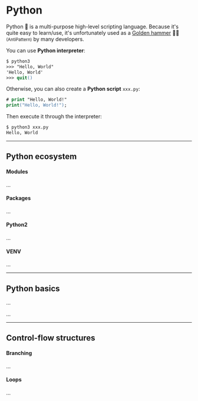 # Python

<div class="row row-cols-md-2"><div>

Python 🐍 is a multi-purpose high-level scripting language. Because it's quite easy to learn/use, it's unfortunately used as a [Golden hammer](https://sourcemaking.com/antipatterns/golden-hammer) 🔨🔥 <small>(AntiPattern)</small> by many developers.

You can use **Python interpreter**:

```ps
$ python3
>>> "Hello, World"
'Hello, World'
>>> quit()
```
</div><div>

Otherwise, you can also create a **Python script** `xxx.py`:

```ps
# print "Hello, World!"
print("Hello, World!");
```

Then execute it through the interpreter:

```ps
$ python3 xxx.py
Hello, World
```
</div></div>

<hr class="sep-both">

## Python ecosystem

<div class="row row-cols-md-2"><div>

#### Modules

...

#### Packages

...
</div><div>

#### Python2

...

#### VENV

...
</div></div>

<hr class="sep-both">

## Python basics

<div class="row row-cols-md-2"><div>

...
</div><div>

...
</div></div>

<hr class="sep-both">

## Control-flow structures

<div class="row row-cols-md-2"><div>

#### Branching

...
</div><div>

#### Loops

...
</div></div>
